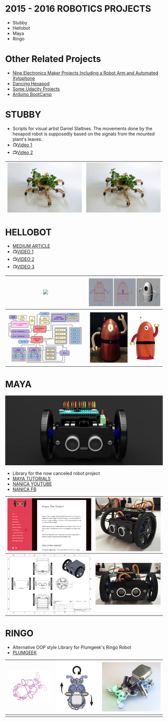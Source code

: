 # 2015 - 2016 ROBOTICS PROJECTS
- Stubby
- Hellobot
- Maya
- Ringo

# Other Related Projects 
- [Nine Electronics Maker Projects Including a Robot Arm and Automated Xylophone](https://github.com/mithi/old-maker-toys)
- [Dancing Hexapod](https://github.com/mithi/hexy)
- [Some Udacity Projects](https://github.com/mithi/some-udacity-projects)
- [Arduino BootCamp](https://github.com/mithi/arduino-basic)

# STUBBY
- Scripts for visual artist Daniel Slattnes. The movements done by the hexapod robot is supposedly based on the signals from the mounted plant's leaves.
- :tv:[Video 1](https://www.youtube.com/watch?v=9wri8Cr78Lo&feature=youtu.be)
- :tv:[Video 2](https://www.youtube.com/watch?v=Dt8aBi2poVQ&feature=youtu.be)

|![](./IMG/plantoid1.jpg) | ![](./IMG/plantoid1.jpg) | 
--- | --- | 

# HELLOBOT

- [MEDIUM ARTICLE](https://medium.freecodecamp.org/building-a-voice-activated-robot-for-an-advertising-agency-fedaa9f347d3
)
- :tv:[VIDEO 1](https://www.youtube.com/watch?v=Vm52cbjBIXY)
- :tv:[VIDEO 2](https://www.youtube.com/watch?v=AUFK5NduJuw)
- :tv:[VIDEO 3](https://www.youtube.com/watch?v=ZVj9yphvHjk)

| ![](./IMG/HELLOBOT.gif)      | ![](./IMG/HELLOBOT3.png)      |
| ----------------------------- |:-------------------------------:|
| ![](./IMG/HELLOBOT2.png)      | ![](./IMG/HELLOBOT1.png)        |

# MAYA
![](./IMG/MAYA4.JPG)

- Library for the now canceled robot project
- [MAYA TUTORIALS](https://robotmaya.wordpress.com/)
- [NANICA YOUTUBE](https://www.youtube.com/channel/UC0JFv2LIAz9EBLvpGctVzCg)
- [NANICA FB](https://www.facebook.com/nanicalabs/)

| ![](./IMG/MAYA2.PNG)      | ![](./IMG/MAYA3.JPG)      |
| ----------------------------- |:-------------------------------:|
| ![](./IMG/MAYA5.JPG)      | ![](./IMG/MAYA6.JPG)        |



# RINGO
- Alternative OOP style Library for Plumgeek's Ringo Robot
- [PLUMGEEK](http://www.plumgeek.com/)

![](./IMG/ringoIMG1.png) | ![](./IMG/ringoIMG2.png) | ![](./IMG/ringoIMG3.png)
--- | --- | ---
||
